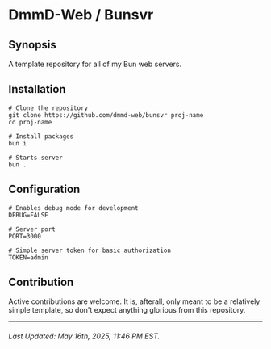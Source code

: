 # DmmD-Web / Bunsvr

## Synopsis

A template repository for all of my Bun web servers.

## Installation

```
# Clone the repository
git clone https://github.com/dmmd-web/bunsvr proj-name
cd proj-name

# Install packages
bun i

# Starts server
bun .
```

## Configuration

```.env
# Enables debug mode for development
DEBUG=FALSE

# Server port
PORT=3000

# Simple server token for basic authorization
TOKEN=admin
```

## Contribution

Active contributions are welcome. It is, afterall, only meant to be a relatively simple template, so don't expect anything glorious from this repository.

---

###### Last Updated: May 16th, 2025, 11:46 PM EST.
